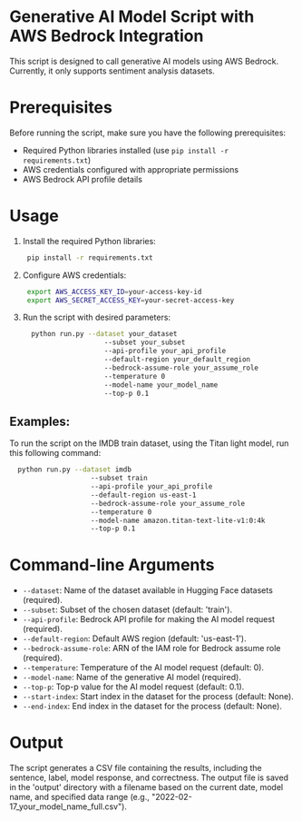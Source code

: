 # Generative AI Model Script with AWS Bedrock Integration

 This script is designed to call generative AI models using AWS Bedrock. Currently, it only supports sentiment analysis datasets.

# Prerequisites

 Before running the script, make sure you have the following prerequisites:

 - Required Python libraries installed (use `pip install -r requirements.txt`)
 - AWS credentials configured with appropriate permissions
 - AWS Bedrock API profile details

# Usage

 1. Install the required Python libraries:

     ```bash
      pip install -r requirements.txt
      ```

 2. Configure AWS credentials:

     ```bash
      export AWS_ACCESS_KEY_ID=your-access-key-id
      export AWS_SECRET_ACCESS_KEY=your-secret-access-key
      ```

 3. Run the script with desired parameters:

    ```bash
      python run.py --dataset your_dataset 
                        --subset your_subset 
                        --api-profile your_api_profile 
                        --default-region your_default_region 
                        --bedrock-assume-role your_assume_role 
                        --temperature 0 
                        --model-name your_model_name 
                        --top-p 0.1 
    ```
    
## Examples:

To run the script on the IMDB train dataset, using the Titan light model, run this following command:

```bash
  python run.py --dataset imdb 
                    --subset train 
                    --api-profile your_api_profile 
                    --default-region us-east-1 
                    --bedrock-assume-role your_assume_role 
                    --temperature 0 
                    --model-name amazon.titan-text-lite-v1:0:4k 
                    --top-p 0.1 
  ```

# Command-line Arguments

 - `--dataset`: Name of the dataset available in Hugging Face datasets (required).
 - `--subset`: Subset of the chosen dataset (default: 'train').
 - `--api-profile`: Bedrock API profile for making the AI model request (required).
 - `--default-region`: Default AWS region (default: 'us-east-1').
 - `--bedrock-assume-role`: ARN of the IAM role for Bedrock assume role (required).
 - `--temperature`: Temperature of the AI model request (default: 0).
 - `--model-name`: Name of the generative AI model (required).
 - `--top-p`: Top-p value for the AI model request (default: 0.1).
 - `--start-index`: Start index in the dataset for the process (default: None).
 - `--end-index`: End index in the dataset for the process (default: None).

# Output

 The script generates a CSV file containing the results, including the sentence, label, model response, and correctness. The output file is saved in the 'output' directory with a filename based on the current date, model name, and specified data range (e.g., "2022-02-17_your_model_name_full.csv").
